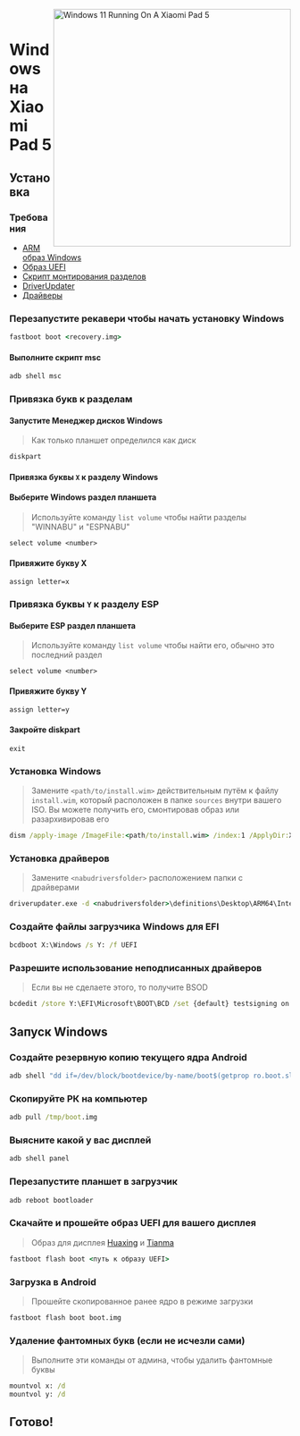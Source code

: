 ﻿﻿<img align="right" src="https://raw.githubusercontent.com/erdilS/Port-Windows-11-Xiaomi-Pad-5/main/nabu.png" width="425" alt="Windows 11 Running On A Xiaomi Pad 5">


# Windows на Xiaomi Pad 5

## Установка

### Требования
- [ARM образ Windows](https://uupdump.net/)
- [Образ UEFI](/images/)
- [Скрипт монтирования разделов](../../../../releases/tag/1.0)
- [DriverUpdater](https://github.com/WOA-Project/DriverUpdater/releases/latest)
- [Драйверы](https://github.com/map220v/MiPad5-drivers)

### Перезапустите рекавери чтобы начать установку Windows

```cmd
fastboot boot <recovery.img>
```

#### Выполните скрипт msc

```cmd
adb shell msc
```

### Привязка букв к разделам
  

#### Запустите Менеджер дисков Windows

> Как только планшет определился как диск

```cmd
diskpart
```


#### Привязка буквы  `X` к разделу Windows

#### Выберите Windows раздел планшета
> Используйте команду `list volume` чтобы найти разделы "WINNABU" и "ESPNABU"

```diskpart
select volume <number>
```

#### Привяжите букву X
```diskpart
assign letter=x
```

### Привязка буквы  `Y`  к разделу ESP

#### Выберите ESP раздел планшета
> Используйте команду `list volume` чтобы найти его, обычно это последний раздел

```diskpart
select volume <number>
```

#### Привяжите букву Y

```diskpart
assign letter=y
```

#### Закройте diskpart
```diskpart
exit
```

  
  

### Установка Windows

> Замените `<path/to/install.wim>` действительным путём к файлу `install.wim`, который расположен в папке `sources` внутри вашего ISO. Вы можете получить его, смонтировав образ или разархивировав его

```cmd
dism /apply-image /ImageFile:<path/to/install.wim> /index:1 /ApplyDir:X:\
```

### Установка драйверов

> Замените `<nabudriversfolder>` расположением папки с драйверами

```cmd
driverupdater.exe -d <nabudriversfolder>\definitions\Desktop\ARM64\Internal\nabu.txt -r <nabudriversfolder> -p X:
```

  

### Создайте файлы загрузчика Windows для EFI

```cmd
bcdboot X:\Windows /s Y: /f UEFI
```

  
  

### Разрешите использование неподписанных драйверов

> Если вы не сделаете этого, то получите BSOD

```cmd
bcdedit /store Y:\EFI\Microsoft\BOOT\BCD /set {default} testsigning on
```


## Запуск Windows

### Создайте резервную копию текущего ядра Android

```cmd
adb shell "dd if=/dev/block/bootdevice/by-name/boot$(getprop ro.boot.slot_suffix) of=/tmp/boot.img"
```

### Скопируйте РК на компьютер

```cmd
adb pull /tmp/boot.img
```
### Выясните какой у вас дисплей

```cmd
adb shell panel
```
### Перезапустите планшет в загрузчик 

```cmd
adb reboot bootloader
```

### Скачайте и прошейте образ UEFI для вашего дисплея
> Образ для дисплея [Huaxing](https://raw.githubusercontent.com/erdilS/Port-Windows-11-Xiaomi-Pad-5/main/images/xiaomi-nabu_huaxing.img) и [Tianma](https://raw.githubusercontent.com/erdilS/Port-Windows-11-Xiaomi-Pad-5/main/images/xiaomi-nabu_tianma.img)
```cmd
fastboot flash boot <путь к образу UEFI>
```

### Загрузка в Android
> Прошейте скопированное ранее ядро в режиме загрузки

```cmd
fastboot flash boot boot.img
```
### Удаление фантомных букв (если не исчезли сами)
> Выполните эти команды от админа, чтобы удалить фантомные буквы
```cmd
mountvol x: /d
mountvol y: /d
```
## Готово!
